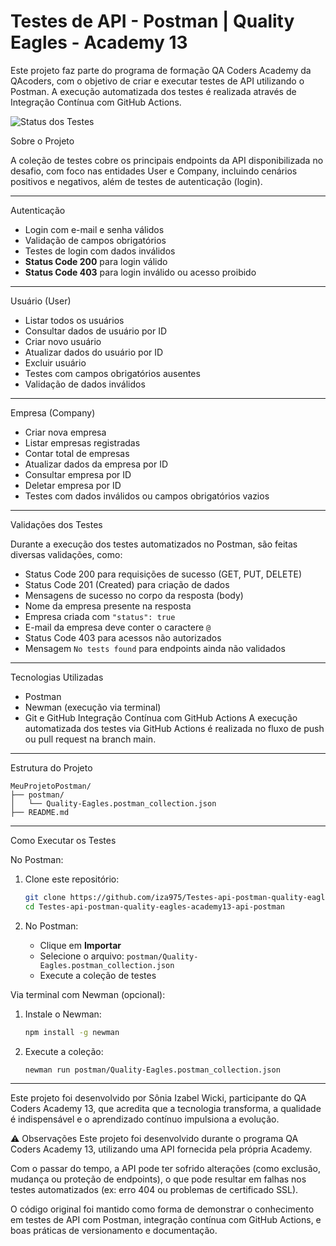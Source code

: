 # Testes de API - Postman | Quality Eagles - Academy 13

Este projeto faz parte do programa de formação QA Coders Academy  da QAcoders, com o objetivo de criar e executar testes de API utilizando o Postman. A execução automatizada dos testes é realizada através de Integração Contínua com GitHub Actions.


![Status dos Testes](https://img.shields.io/github/actions/workflow/status/iza975/Testes-api-postman-quality-eagles-academy13-api-postman/postman-tests.yml?branch=main&label=Status%20dos%20Testes&style=for-the-badge)


 Sobre o Projeto

A coleção de testes cobre os principais endpoints da API disponibilizada no desafio, com foco nas entidades User e Company, incluindo cenários positivos e negativos, além de testes de autenticação (login).

---

 Autenticação

- Login com e-mail e senha válidos  
- Validação de campos obrigatórios  
- Testes de login com dados inválidos  
- **Status Code 200** para login válido  
- **Status Code 403** para login inválido ou acesso proibido  

---

 Usuário (User)

- Listar todos os usuários  
- Consultar dados de usuário por ID  
- Criar novo usuário  
- Atualizar dados do usuário por ID  
- Excluir usuário  
- Testes com campos obrigatórios ausentes  
- Validação de dados inválidos  

---

 Empresa (Company)

- Criar nova empresa  
- Listar empresas registradas  
- Contar total de empresas  
- Atualizar dados da empresa por ID  
- Consultar empresa por ID  
- Deletar empresa por ID  
- Testes com dados inválidos ou campos obrigatórios vazios  

---

 Validações dos Testes

Durante a execução dos testes automatizados no Postman, são feitas diversas validações, como:

- Status Code 200 para requisições de sucesso (GET, PUT, DELETE)  
- Status Code 201 (Created) para criação de dados  
- Mensagens de sucesso no corpo da resposta (body)  
- Nome da empresa presente na resposta  
- Empresa criada com `"status": true`  
- E-mail da empresa deve conter o caractere `@`  
- Status Code 403 para acessos não autorizados  
- Mensagem `No tests found` para endpoints ainda não validados  

---

 Tecnologias Utilizadas

- Postman  
- Newman (execução via terminal)  
- Git e GitHub
Integração Contínua com GitHub Actions
A execução automatizada dos testes via GitHub Actions é realizada no fluxo de push ou pull request na branch main. 

---

 Estrutura do Projeto

```
MeuProjetoPostman/
├── postman/
│   └── Quality-Eagles.postman_collection.json
├── README.md
```

---

 Como Executar os Testes

 No Postman:

1. Clone este repositório:
   ```bash
   git clone https://github.com/iza975/Testes-api-postman-quality-eagles-academy13-api-postman.git
   cd Testes-api-postman-quality-eagles-academy13-api-postman
   ```

2. No Postman:
   - Clique em **Importar**
   - Selecione o arquivo: `postman/Quality-Eagles.postman_collection.json`
   - Execute a coleção de testes

 Via terminal com Newman (opcional):

1. Instale o Newman:
   ```bash
   npm install -g newman
   ```

2. Execute a coleção:
   ```bash
   newman run postman/Quality-Eagles.postman_collection.json
   ```

---

Este projeto foi desenvolvido por Sônia Izabel Wicki, participante do QA Coders Academy 13, que acredita que a tecnologia transforma, a qualidade é indispensável e o aprendizado contínuo impulsiona a evolução.


⚠️ Observações
Este projeto foi desenvolvido durante o programa QA Coders Academy 13, utilizando uma API fornecida pela própria Academy.

Com o passar do tempo, a API pode ter sofrido alterações (como exclusão, mudança ou proteção de endpoints), o que pode resultar em falhas nos testes automatizados (ex: erro 404 ou problemas de certificado SSL).

O código original foi mantido como forma de demonstrar o conhecimento em testes de API com Postman, integração contínua com GitHub Actions, e boas práticas de versionamento e documentação.


